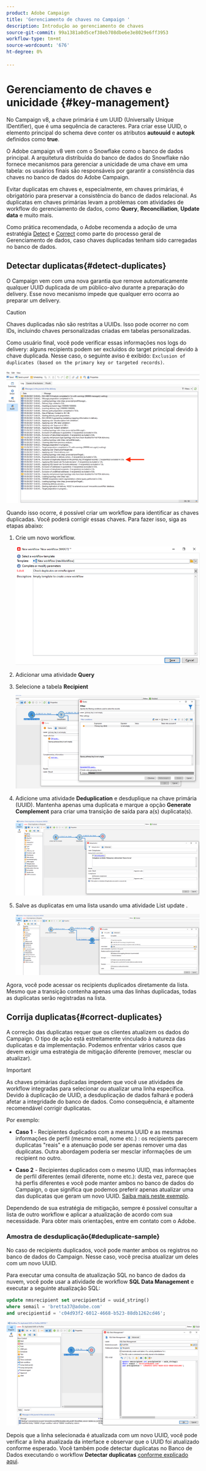 ```yaml
---
product: Adobe Campaign
title: 'Gerenciamento de chaves no Campaign '
description: Introdução ao gerenciamento de chaves
source-git-commit: 99a1381a0d5cef38eb708dbe6e3e8029e6ff3953
workflow-type: tm+mt
source-wordcount: '676'
ht-degree: 0%

---
```


# Gerenciamento de chaves e unicidade {#key-management}

No Campaign v8, a chave primária é um UUID (Universally Unique IDentifier), que é uma sequência de caracteres. Para criar esse UUID, o elemento principal do schema deve conter os atributos **autouuid** e **autopk** definidos como **true**.

O Adobe campaign v8 vem com o Snowflake como o banco de dados principal. A arquitetura distribuída do banco de dados do Snowflake não fornece mecanismos para gerenciar a unicidade de uma chave em uma tabela: os usuários finais são responsáveis por garantir a consistência das chaves no banco de dados do Adobe Campaign.

Evitar duplicatas em chaves e, especialmente, em chaves primárias, é obrigatório para preservar a consistência do banco de dados relacional. As duplicatas em chaves primárias levam a problemas com atividades de workflow do gerenciamento de dados, como **Query**, **Reconciliation**, **Update data** e muito mais.

Como prática recomendada, o Adobe recomenda a adoção de uma estratégia [Detect](#detect-duplicates) e [Correct](#correct-duplicates) como parte do processo geral de Gerenciamento de dados, caso chaves duplicadas tenham sido carregadas no banco de dados.

## Detectar duplicatas{#detect-duplicates}

O Campaign vem com uma nova garantia que remove automaticamente qualquer UUID duplicada de um público-alvo durante a preparação do delivery. Esse novo mecanismo impede que qualquer erro ocorra ao preparar um delivery.

>[!CAUTION]
>
>Chaves duplicadas não são restritas a UUIDs. Isso pode ocorrer no com IDs, incluindo chaves personalizadas criadas em tabelas personalizadas.

Como usuário final, você pode verificar essas informações nos logs do delivery: alguns recipients podem ser excluídos do target principal devido à chave duplicada. Nesse caso, o seguinte aviso é exibido: `Exclusion of duplicates (based on the primary key or targeted records)`.

![](assets/delivery-log-duplicates.png)

Quando isso ocorre, é possível criar um workflow para identificar as chaves duplicadas. Você poderá corrigir essas chaves. Para fazer isso, siga as etapas abaixo:

1. Crie um novo workflow.

   ![](assets/new-wf.png)

1. Adicionar uma atividade **Query**
1. Selecione a tabela **Recipient**

   ![](assets/add-query-on-rcp.png)

1. Adicione uma atividade **Deduplication** e desduplique na chave primária (UUID). Mantenha apenas uma duplicata e marque a opção **Generate Complement** para criar uma transição de saída para a(s) duplicata(s).

   ![](assets/deduplicate.png)

1. Salve as duplicatas em uma lista usando uma atividade List update .

   ![](assets/list-update.png)

Agora, você pode acessar os recipients duplicados diretamente da lista. Mesmo que a transição contenha apenas uma das linhas duplicadas, todas as duplicatas serão registradas na lista.


## Corrija duplicatas{#correct-duplicates}

A correção das duplicatas requer que os clientes atualizem os dados do Campaign. O tipo de ação está estreitamente vinculado à natureza das duplicatas e da implementação. Podemos enfrentar vários casos que devem exigir uma estratégia de mitigação diferente (remover, mesclar ou atualizar).

>[!IMPORTANT]
>
>As chaves primárias duplicadas impedem que você use atividades de workflow integradas para selecionar ou atualizar uma linha específica. Devido à duplicação de UUID, a desduplicação de dados falhará e poderá afetar a integridade do banco de dados. Como consequência, é altamente recomendável corrigir duplicatas.

Por exemplo:

* **Caso 1**  - Recipientes duplicados com a mesma UUID e as mesmas informações de perfil (mesmo email, nome etc.) : os recipients parecem duplicatas &quot;reais&quot; e a atenuação pode ser apenas remover uma das duplicatas.
Outra abordagem poderia ser mesclar informações de um recipient no outro.

* **Caso 2**  - Recipientes duplicados com o mesmo UUID, mas informações de perfil diferentes (email diferente, nome etc.):
desta vez, parece que há perfis diferentes e você pode manter ambos no banco de dados do Campaign, o que significa que podemos preferir apenas atualizar uma das duplicatas que geram um novo UUID. [Saiba mais neste exemplo](#deduplicate-sample).

Dependendo de sua estratégia de mitigação, sempre é possível consultar a lista de outro workflow e aplicar a atualização de acordo com sua necessidade. Para obter mais orientações, entre em contato com o Adobe.

### Amostra de desduplicação{#deduplicate-sample}

No caso de recipients duplicados, você pode manter ambos os registros no banco de dados do Campaign. Nesse caso, você precisa atualizar um deles com um novo UUID.

Para executar uma consulta de atualização SQL no banco de dados da nuvem, você pode usar a atividade de workflow **SQL Data Management** e executar a seguinte atualização SQL:

```sql
update nmsrecipient set urecipientid = uuid_string()
where semail = 'bretta37@adobe.com'
and urecipientid = 'c04d93f2-6012-4668-b523-88db1262cd46';
```

![](assets/sql-data-management.png)

Depois que a linha selecionada é atualizada com um novo UUID, você pode verificar a linha atualizada da interface e observar que o UUID foi atualizado conforme esperado. Você também pode detectar duplicatas no Banco de Dados executando o workflow **Detectar duplicatas** [conforme explicado aqui](#detect-duplicates).

